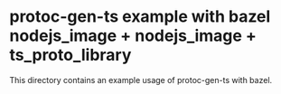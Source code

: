 # protoc-gen-ts example with bazel nodejs_image + nodejs_image + ts_proto_library

This directory contains an example usage of protoc-gen-ts with bazel.
